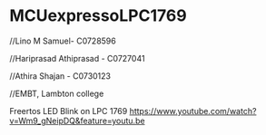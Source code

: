 # MCUexpressoLPC1769

//Lino M Samuel- C0728596

//Hariprasad Athiprasad - C0727041

//Athira Shajan - C0730123

//EMBT, Lambton college

Freertos LED Blink on LPC 1769
https://www.youtube.com/watch?v=Wm9_gNeipDQ&feature=youtu.be


